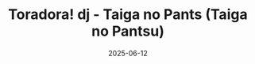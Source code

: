 ---
date: 2025-06-12
year: 2007
title: "Toradora! dj - Taiga no Pants (Taiga no Pantsu)"
authors: Hiroyama Hiroshi
cover: "00000000_001001.jpeg"
file: "Toradora_-_TIGER_NO_PANTS_Doujinshi_.cbz"
webpage: "https://taptaptaptaptap.net/tiger-no-pants/"
---